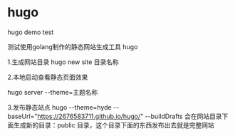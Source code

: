 # hugo
hugo demo test

测试使用golang制作的静态网站生成工具 hugo

1.生成网站目录
hugo new site  目录名称

2.本地启动查看静态页面效果

hugo server --theme=主题名称  

3.发布静态站点
hugo --theme=hyde --baseUrl="https://2676583711.github.io/hugo/" --buildDrafts
会在网站目录下面生成新的目录：public 目录，这个目录下面的东西发布出去就是完整网站
